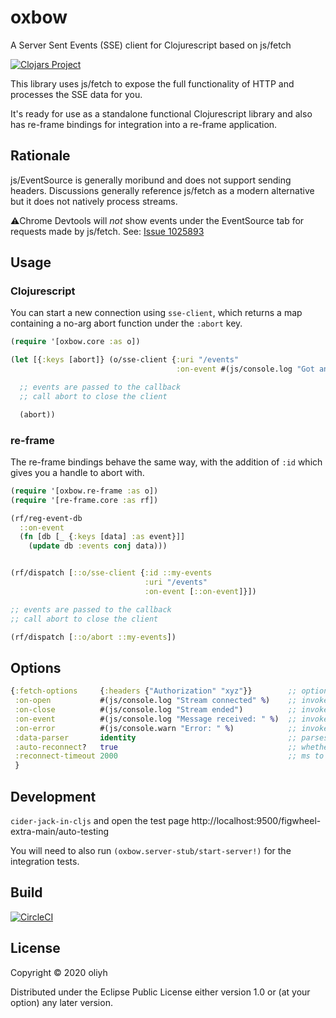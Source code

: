 # oxbow

A Server Sent Events (SSE) client for Clojurescript based on js/fetch

[![Clojars Project](https://img.shields.io/clojars/v/oliyh/oxbow.svg)](https://clojars.org/oliyh/oxbow)

This library uses js/fetch to expose the full functionality of HTTP and processes the SSE data for you.

It's ready for use as a standalone functional Clojurescript library and also has re-frame bindings for integration
into a re-frame application.

## Rationale

js/EventSource is generally moribund and does not support sending headers.
Discussions generally reference js/fetch as a modern alternative but it does not natively process streams.

⚠️Chrome Devtools will _not_ show events under the EventSource tab for requests made by js/fetch. See: [Issue 1025893](https://bugs.chromium.org/p/chromium/issues/detail?id=1025893)

## Usage

### Clojurescript
You can start a new connection using `sse-client`, which returns a map containing a no-arg abort function under the `:abort` key.

```clj
(require '[oxbow.core :as o])

(let [{:keys [abort]} (o/sse-client {:uri "/events"
                                     :on-event #(js/console.log "Got an event!" %)})]

  ;; events are passed to the callback
  ;; call abort to close the client

  (abort))
```

### re-frame

The re-frame bindings behave the same way, with the addition of `:id` which gives you a handle to abort with.

```clj
(require '[oxbow.re-frame :as o])
(require '[re-frame.core :as rf])

(rf/reg-event-db
  ::on-event
  (fn [db [_ {:keys [data] :as event}]]
    (update db :events conj data)))


(rf/dispatch [::o/sse-client {:id ::my-events
                              :uri "/events"
                              :on-event [::on-event]}])

;; events are passed to the callback
;; call abort to close the client

(rf/dispatch [::o/abort ::my-events])
```

## Options

```clj
{:fetch-options     {:headers {"Authorization" "xyz"}}        ;; options passed to js/fetch, see https://developer.mozilla.org/en-US/docs/Web/API/WindowOrWorkerGlobalScope/fetch
 :on-open           #(js/console.log "Stream connected" %)    ;; invoked when the stream opens
 :on-close          #(js/console.log "Stream ended")          ;; invoked when the stream ends
 :on-event          #(js/console.log "Message received: " %)  ;; invoked for every event
 :on-error          #(js/console.warn "Error: " %)            ;; invoked on error
 :data-parser       identity                                  ;; parses the `data` value of the event
 :auto-reconnect?   true                                      ;; whether it should automatically reconnect upon disconnection
 :reconnect-timeout 2000                                      ;; ms to wait before attempting reconnect
 }
```

## Development

`cider-jack-in-cljs` and open the test page http://localhost:9500/figwheel-extra-main/auto-testing

You will need to also run `(oxbow.server-stub/start-server!)` for the integration tests.

## Build
[![CircleCI](https://circleci.com/gh/oliyh/oxbow.svg?style=svg)](https://circleci.com/gh/oliyh/oxbow)

## License

Copyright © 2020 oliyh

Distributed under the Eclipse Public License either version 1.0 or (at
your option) any later version.
